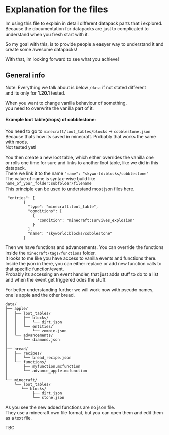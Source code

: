 # Explanation for the files
Im using this file to explain in detail different datapack parts that i explored.
Because the documentation for datapacks are just to complicated to understand when you
fresh start with it.

So my goal with this, is to provide people a easyer way to understand it and create some awesome datapacks!

With that, im looking forward to see what you achieve!

## General info
Note: Everything we talk about is below `/data` if not stated different 
<br>and its only for **1.20.1** tested.

When you want to change vanilla behaviour of something,
<br>you need to overwrite the vanilla part of it. 
#### Example loot table(drops) of cobblestone:

You need to go to `minecraft/loot_tables/blocks` -> `cobblestone.json`
<br>Because thats how its saved in minecraft. Probably that works the same with mods.
<br>Not tested yet!

You then create a new loot table, which either overrides the vanilla one
<br>or rolls one time for sure and links to another loot table, like we did in this datapack.
<br>There we link it to the name `"name": "skyworld:blocks/cobblestone"`
<br>The value of name is syntax-wise build like `name_of_your_folder:subfolder/filename`
<br>This principle can be used to understand most json files here.
```
 "entries": [
        {
          "type": "minecraft:loot_table",
          "conditions": [
            {
              "condition": "minecraft:survives_explosion"
            }
          ],
          "name": "skyworld:blocks/cobblestone"
        }
```

Then we have functions and advancements. You can override the functions inside the `minecraft/tags/functions` folder.
<br>It looks to me like you have access to vanilla events and functions there.
<br>Inside the json in there, you can either replace or add new function calls to that specific function/event.
<br>Probably its accessing an event handler, that just adds stuff to do to a list 
<br>and when the event get triggered odes the stuff.

For better understanding further we will work now with pseudo names,
<br>one is apple and the other bread.
```
data/
├── apple/
│   ├── loot_tables/
│   │   ├── blocks/
│   │   │   └── dirt.json
│   │   └── entities/
│   │       └── zombie.json
│   └── advancements/
│       └── diamond.json
│
├── bread/
│   ├── recipes/
│   │   └── bread_recipe.json
│   └── functions/
│       ├── myfunction.mcfunction
│       └── advance_apple.mcfunction
│   
└── minecraft/
    └── loot_tables/
       └── blocks/
            ├── dirt.json
            └── stone.json

```

As you see the new added functions are no json file.
<br>They use a minecraft own file format, but you can open them and edit them as a text file.

TBC